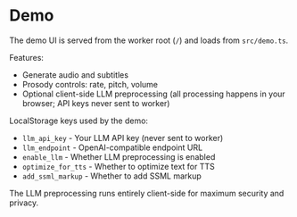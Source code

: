 # Demo

The demo UI is served from the worker root (`/`) and loads from `src/demo.ts`.

Features:

- Generate audio and subtitles
- Prosody controls: rate, pitch, volume
- Optional client-side LLM preprocessing (all processing happens in your browser; API keys never sent to worker)

LocalStorage keys used by the demo:

- `llm_api_key` - Your LLM API key (never sent to worker)
- `llm_endpoint` - OpenAI-compatible endpoint URL
- `enable_llm` - Whether LLM preprocessing is enabled
- `optimize_for_tts` - Whether to optimize text for TTS
- `add_ssml_markup` - Whether to add SSML markup

The LLM preprocessing runs entirely client-side for maximum security and privacy.


